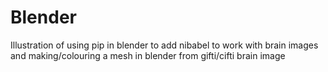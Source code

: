 # Blender

Illustration of using pip in blender to add nibabel to work with brain images and making/colouring a mesh in blender from gifti/cifti brain image